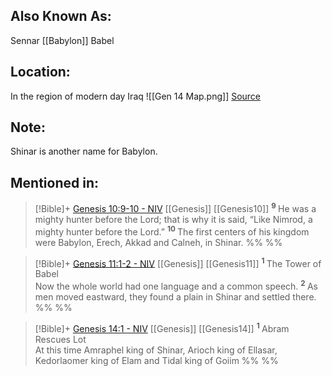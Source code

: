 ## Also Known As:
Sennar
[[Babylon]]
Babel
## Location:
In the region of modern day Iraq
![[Gen 14 Map.png]]
[Source](https://bstudy2.calvaryfullerton.org/01%20Gen/2006/01Gen%2014.htm)
## Note:
Shinar is another name for Babylon.

## Mentioned in:

> [!Bible]+ [Genesis 10:9-10 - NIV](https://bolls.life/NIV/1/10/) [[Genesis]] [[Genesis10]]
>  <sup> **9** </sup>He was a mighty hunter before the Lord; that is why it is said, “Like Nimrod, a mighty hunter before the Lord.” <sup> **10** </sup>The first centers of his kingdom were Babylon, Erech, Akkad and Calneh, in Shinar.
 %% %%

> [!Bible]+ [Genesis 11:1-2 - NIV](https://bolls.life/NIV/1/11/) [[Genesis]] [[Genesis11]]
>  <sup> **1** </sup>The Tower of Babel<br/>Now the whole world had one language and a common speech. <sup> **2** </sup>As men moved eastward, they found a plain in Shinar and settled there.
 %% %%
 
> [!Bible]+ [Genesis 14:1 - NIV](https://bolls.life/NIV/1/14/) [[Genesis]] [[Genesis14]]
>  <sup> **1** </sup>Abram Rescues Lot<br/>At this time Amraphel king of Shinar, Arioch king of Ellasar, Kedorlaomer king of Elam and Tidal king of Goiim
 %% %%
 